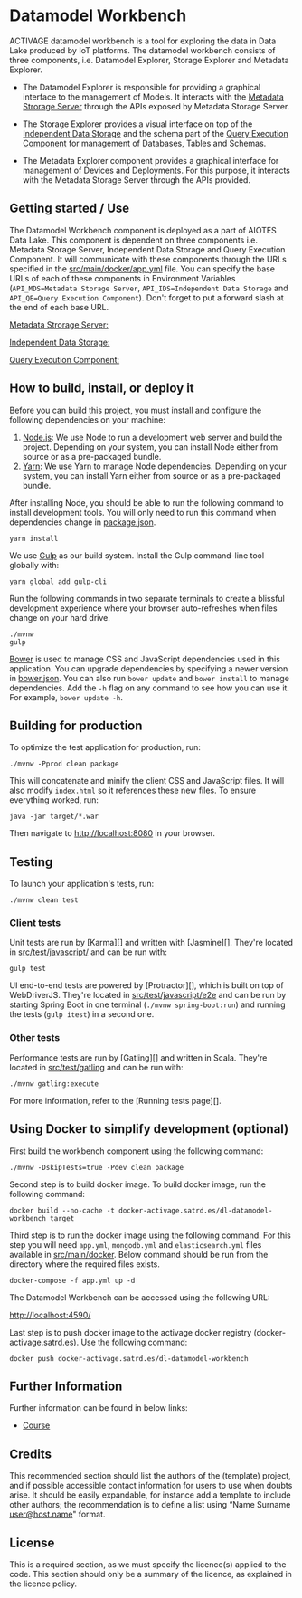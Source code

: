 # Datamodel Workbench

ACTIVAGE datamodel workbench is a tool for exploring the data in Data Lake produced by IoT platforms. The datamodel workbench consists of three components, i.e. Datamodel Explorer, Storage Explorer and Metadata Explorer.

* The Datamodel Explorer is responsible for providing a graphical interface to the management of Models. It interacts with the [Metadata Strorage Server](https://git.activageproject.eu/Deployment/DT-AIOTES_docker/src/master/Metadata%20Storage%20server) through the APIs exposed by Metadata Storage Server. 

* The Storage Explorer provides a visual interface on top of the [Independent Data Storage](https://git.activageproject.eu/Data_Analytics/DL-Independent_data_storage) and the schema part of the [Query Execution Component](https://git.activageproject.eu/Data_Analytics/DL-Query_execution) for management of Databases, Tables and Schemas. 

* The Metadata Explorer component provides a graphical interface for management of Devices and Deployments. For this purpose, it interacts with the Metadata Storage Server through the APIs provided.

## Getting started / Use

The Datamodel Workbench component is deployed as a part of AIOTES Data Lake. This component is dependent on three components i.e. Metadata Storage Server, Independent Data Storage and Query Execution Component. It will communicate with these components through the URLs specified in the [src/main/docker/app.yml](src/main/docker/app.yml) file. You can specify the base URLs of each of these components in Environment Variables (`API_MDS=Metadata Storage Server`, `API_IDS=Independent Data Storage` and `API_QE=Query Execution Component`). Don't forget to put a forward slash at the end of each base URL.

[Metadata Strorage Server:](https://git.activageproject.eu/Deployment/DT-AIOTES_docker/src/master/Metadata%20Storage%20server)


[Independent Data Storage:](https://git.activageproject.eu/Data_Analytics/DL-Independent_data_storage)


[Query Execution Component:](https://git.activageproject.eu/Data_Analytics/DL-Query_execution)

## How to build, install, or deploy it

Before you can build this project, you must install and configure the following dependencies on your machine:

1. [Node.js](https://nodejs.org/en/): We use Node to run a development web server and build the project.
   Depending on your system, you can install Node either from source or as a pre-packaged bundle.
2. [Yarn](https://yarnpkg.com/): We use Yarn to manage Node dependencies.
   Depending on your system, you can install Yarn either from source or as a pre-packaged bundle.

After installing Node, you should be able to run the following command to install development tools.
You will only need to run this command when dependencies change in [package.json](package.json).

    yarn install

We use [Gulp](https://gulpjs.com/) as our build system. Install the Gulp command-line tool globally with:

    yarn global add gulp-cli

Run the following commands in two separate terminals to create a blissful development experience where your browser
auto-refreshes when files change on your hard drive.

    ./mvnw
    gulp

[Bower](https://bower.io/) is used to manage CSS and JavaScript dependencies used in this application. You can upgrade dependencies by
specifying a newer version in [bower.json](bower.json). You can also run `bower update` and `bower install` to manage dependencies.
Add the `-h` flag on any command to see how you can use it. For example, `bower update -h`.




## Building for production

To optimize the test application for production, run:

    ./mvnw -Pprod clean package

This will concatenate and minify the client CSS and JavaScript files. It will also modify `index.html` so it references these new files.
To ensure everything worked, run:

    java -jar target/*.war

Then navigate to [http://localhost:8080](http://localhost:8080) in your browser.



## Testing

To launch your application's tests, run:

    ./mvnw clean test

### Client tests

Unit tests are run by [Karma][] and written with [Jasmine][]. They're located in [src/test/javascript/](src/test/javascript/) and can be run with:

    gulp test

UI end-to-end tests are powered by [Protractor][], which is built on top of WebDriverJS. They're located in [src/test/javascript/e2e](src/test/javascript/e2e)
and can be run by starting Spring Boot in one terminal (`./mvnw spring-boot:run`) and running the tests (`gulp itest`) in a second one.
### Other tests

Performance tests are run by [Gatling][] and written in Scala. They're located in [src/test/gatling](src/test/gatling) and can be run with:

    ./mvnw gatling:execute

For more information, refer to the [Running tests page][].

## Using Docker to simplify development (optional)

First build the workbench component using the following command:

    ./mvnw -DskipTests=true -Pdev clean package

Second step is to build docker image. To build docker image, run the following command:

    docker build --no-cache -t docker-activage.satrd.es/dl-datamodel-workbench target

Third step is to run the docker image using the following command. For this step you will need `app.yml`, `mongodb.yml` and `elasticsearch.yml` files available in [src/main/docker](src/main/docker). Below command should be run from the directory where the required files exists.

    docker-compose -f app.yml up -d 

The Datamodel Workbench can be accessed using the following URL:

[http://localhost:4590/](http://localhost:4590/)

Last step is to push docker image to the activage docker registry (docker-activage.satrd.es). Use the following command:

    docker push docker-activage.satrd.es/dl-datamodel-workbench

## Further Information

Further information can be found in below links:

* [Course](https://poliformat.upv.es/portal/site/ESP_0_2626/tool/4136ab45-e867-4287-ac8e-d5eed63f8307/ShowPage?returnView=&studentItemId=0&backPath=&errorMessage=&clearAttr=&source=&title=&sendingPage=6007354&newTopLevel=false&postedComment=false&addBefore=&itemId=6007355&path=push&addTool=-1&recheck=&id=)


## Credits

This recommended section should list the authors of the (template) project, and if possible accessible contact 
information for users to use when doubts arise. It should be easily expandable, for instance add a template to 
include other authors; the recommendation is to define a list using “Name Surname <user@host.name>" format.


## License
    
This is a required section, as we must specify the licence(s) applied to the code. This section should only be a 
summary of the licence, as explained in the licence policy.
    
<!--- You can use Docker to improve your development experience. A number of docker-compose configuration are available in the [src/main/docker](src/main/docker) folder to launch required third party services.

For example, to start a mysql database in a docker container, run:

    docker-compose -f src/main/docker/mysql.yml up -d

To stop it and remove the container, run:

    docker-compose -f src/main/docker/mysql.yml down

You can also fully dockerize your application and all the services that it depends on.
To achieve this, first build a docker image of your app by running:

    ./mvnw verify -Pprod dockerfile:build

Then run:

    docker-compose -f src/main/docker/app.yml up -d

For more information refer to [Using Docker and Docker-Compose][]

## Continuous Integration (optional) -->